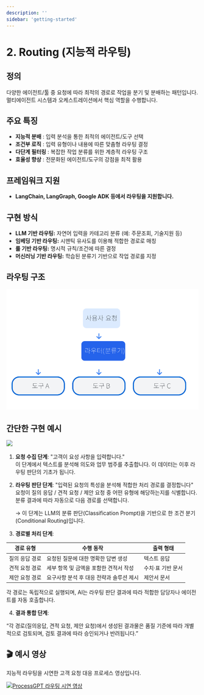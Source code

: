 ```yaml
---
description: ''
sidebar: 'getting-started'
---
```


# 2. Routing (지능적 라우팅)

## 정의

다양한 에이전트/툴 중 요청에 따라 최적의 경로로 작업을 분기 및 분배하는 패턴입니다.  
멀티에이전트 시스템과 오케스트레이션에서 핵심 역할을 수행합니다. 

## 주요 특징

- **지능적 분배** : 입력 분석을 통한 최적의 에이전트/도구 선택
- **조건부 로직** : 입력 유형이나 내용에 따른 맞춤형 라우팅 결정
- **다단계 필터링** : 복잡한 작업 분류를 위한 계층적 라우팅 구조
- **효율성 향상** : 전문화된 에이전트/도구의 강점을 최적 활용

## 프레임워크 지원

- **LangChain, LangGraph, Google ADK 등에서 라우팅을 지원합니다.**

## 구현 방식

- **LLM 기반 라우팅:** 자연어 입력을 카테고리 분류 (예: 주문조회, 기술지원 등)  
- **임베딩 기반 라우팅:** 시맨틱 유사도를 이용해 적합한 경로로 매칭  
- **룰 기반 라우팅:** 명시적 규칙/조건에 따른 결정  
- **머신러닝 기반 라우팅:** 학습된 분류기 기반으로 작업 경로를 지정  

## 라우팅 구조

![](../../../uengine-image/process-gpt/design-pattern/2.Routing2.png)

## 간단한 구현 예시

![](../../../uengine-image/process-gpt/design-pattern/routing_process.png)


1. **요청 수집 단계**:
   "고객이 요성 사항을 입력합니다."  
    이 단계에서 텍스트를 분석해 의도와 업무 범주를 추출합니다.
    이 데이터는 이후 라우팅 판단의 기초가 됩니다.


2. **라우팅 판단 단계**:
   "입력된 요청의 특성을 분석해 적합한 처리 경로를 결정합니다" <br>
    요청이 질의 응답 / 견적 요청 / 제안 요청 중 어떤 유형에 해당하는지를 식별합니다.
    분류 결과에 따라 자동으로 다음 경로를 선택합니다.
   
    → 이 단계는 LLM의 분류 판단(Classification Prompt)을 기반으로 한
      조건 분기(Conditional Routing)입니다.


 4. **경로별 처리 단계**:

 | 경로 유형 | 수행 동작 | 출력 형태 |
|------------|------------|------------|
| 질의 응답 경로 | 요청된 질문에 대한 명확한 답변 생성 | 텍스트 응답 |
| 견적 요청 경로 | 세부 항목 및 금액을 포함한 견적서 작성 | 수치·표 기반 문서 |
| 제안 요청 경로 | 요구사항 분석 후 대응 전략과 솔루션 제시 | 제안서 문서 |
  
  각 경로는 독립적으로 실행되며, AI는 라우팅 판단 결과에 따라 적합한 담당자나 에이전트를 자동 호출합니다.


 4. **결과 통합 단계**:
  
   “각 경로(질의응답, 견적 요청, 제안 요청)에서 생성된 결과물은 품질 기준에 따라
    개별적으로 검토되며, 검토 결과에 따라 승인되거나 반려됩니다.”




## 🎬 예시 영상

지능적 라우팅을 시연한 고객 요청 대응 프로세스 영상입니다.

[![ProcessGPT 라우팅 시연 영상](https://img.youtube.com/vi/c5QHCJVnaKE/maxresdefault.jpg)](https://www.youtube.com/watch?v=c5QHCJVnaKE)

